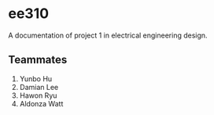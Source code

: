 # ee310
A documentation of project 1 in electrical engineering design.

## Teammates
1. Yunbo Hu
2. Damian Lee
3. Hawon Ryu
4. Aldonza Watt

